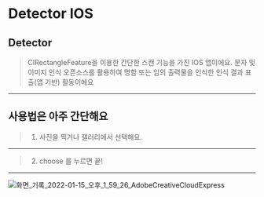 
Detector IOS
=====


Detector
-----

> CIRectangleFeature을 이용한 간단한 스캔 기능을 가진 IOS 앱이에요.
> 문자 및 이미지 인식 오픈소스를 활용하여 명함 또는 임의 출력물을 인식한 인식 결과 표출(앱 기반) 활동이에요
* * *


사용법은 아주 간단해요
 ------
 
 > 1. 사진을 찍거나 갤러리에서 선택해요.
* * *

 > 2. choose 를 누르면 끝!
* * *

![화면_기록_2022-01-15_오후_1_59_26_AdobeCreativeCloudExpress](https://user-images.githubusercontent.com/80521474/149620672-a52fceac-ba59-4389-bf24-01926f4edb4c.gif)

